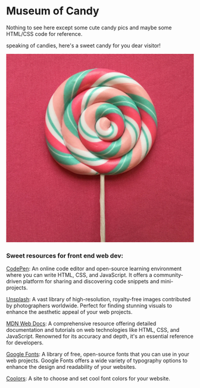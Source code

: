 # Museum of Candy

Nothing to see here except some cute candy pics and maybe some HTML/CSS code for reference.

speaking of candies, here's a sweet candy for you dear visitor!

![alt text](imgs/candy_for_u.jpg)

###  Sweet resources for front end web dev:

[CodePen](https://codepen.io/): An online code editor and open-source learning environment where you can write HTML, CSS, and JavaScript. It offers a community-driven platform for sharing and discovering code snippets and mini-projects.

[Unsplash](https://unsplash.com/): A vast library of high-resolution, royalty-free images contributed by photographers worldwide. Perfect for finding stunning visuals to enhance the aesthetic appeal of your web projects.

[MDN Web Docs](https://developer.mozilla.org/en-US/docs/Web): A comprehensive resource offering detailed documentation and tutorials on web technologies like HTML, CSS, and JavaScript. Renowned for its accuracy and depth, it's an essential reference for developers.

[Google Fonts](https://fonts.google.com/): A library of free, open-source fonts that you can use in your web projects. Google Fonts offers a wide variety of typography options to enhance the design and readability of your websites.

[Coolors](https://coolors.co/): A site to choose and set cool font colors for your website.
